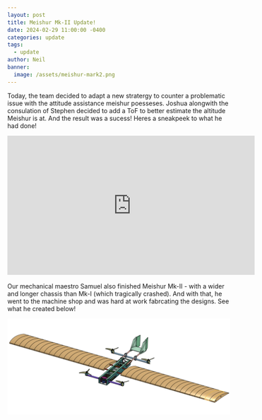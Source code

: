 ```yaml
---
layout: post
title: Meishur Mk-II Update!
date: 2024-02-29 11:00:00 -0400
categories: update
tags:
  - update
author: Neil
banner:
  image: /assets/meishur-mark2.png
---
```


Today, the team decided to adapt a new stratergy to counter a problematic issue with the attitude assistance meishur poesseses. Joshua alongwith the consulation of Stephen decided to add a ToF to better estimate the altitude Meishur is at. And the result was a sucess! Heres a sneakpeek to what he had done!

<iframe width="560" height="315" src="https://youtu.be/P9vkhiU7UrQ" title="YouTube video player" frameborder="0" allow="accelerometer; autoplay; clipboard-write; encrypted-media; gyroscope; picture-in-picture; web-share" allowfullscreen></iframe>

Our mechanical maestro Samuel also finished Meishur Mk-II - with a wider and longer chassis than Mk-I (which tragically crashed). And with that, he went to the machine shop and was hard at work fabrcating the designs. See what he created below!

<img src="/assets/meishur-mark2.png" />